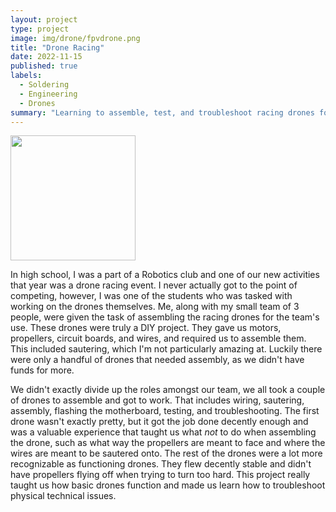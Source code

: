 ```yaml
---
layout: project
type: project
image: img/drone/fpvdrone.png
title: "Drone Racing"
date: 2022-11-15
published: true
labels:
  - Soldering
  - Engineering
  - Drones
summary: "Learning to assemble, test, and troubleshoot racing drones for a competitive event"
---
```

<div class="text-center p-4">
  <img width="200px" src="../img\drone\dronefootage.png" class="img-thumbnail" >

</div>

In high school, I was a part of a Robotics club and one of our new activities that year was a drone racing event. I never actually got to the point of competing, however, I was one of the students who was tasked with working on the drones themselves. Me, along with my small team of 3 people, were given the task of assembling the racing drones for the team's use. These drones were truly a DIY project. They gave us motors, propellers, circuit boards, and wires, and required us to assemble them. This included sautering, which I'm not particularly amazing at. Luckily there were only a handful of drones that needed assembly, as we didn't have funds for more. 

We didn't exactly divide up the roles amongst our team, we all took a couple of drones to assemble and got to work. That includes wiring, sautering, assembly, flashing the motherboard, testing, and troubleshooting. The first drone wasn't exactly pretty, but it got the job done decently enough and was a valuable experience that taught us what *not* to do when assembling the drone, such as what way the propellers are meant to face and where the wires are meant to be sautered onto. The rest of the drones were a lot more recognizable as functioning drones. They flew decently stable and didn't have propellers flying off when trying to turn too hard. This project really taught us how basic drones function and made us learn how to troubleshoot physical technical issues.